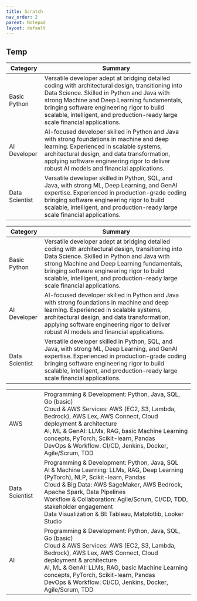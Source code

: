 ```yaml
---
title: Scratch
nav_order: 2
parent: Notepad
layout: default
---
```



## Temp

| Category       | Summary                                                                                                                                                                                                                                                                                                                           |
|----------------|-----------------------------------------------------------------------------------------------------------------------------------------------------------------------------------------------------------------------------------------------------------------------------------------------------------------------------------|
| Basic Python   | Versatile developer adept at bridging detailed coding with architectural design, transitioning into Data Science.  Skilled in Python and Java with strong Machine and Deep Learning fundamentals, bringing software engineering rigor  to build scalable, intelligent, and production-ready large scale financial applications. 	 |
| AI Developer   | AI-focused developer skilled in Python and Java with strong foundations in machine and deep learning. Experienced in scalable systems, architectural design, and data transformation, applying software engineering rigor to deliver robust AI models and financial applications.                                                 |
| Data Scientist | Versatile developer skilled in Python, SQL, and Java, with strong ML, Deep Learning, and GenAI expertise. Experienced in production-grade coding bringing software engineering rigor  to build scalable, intelligent, and production-ready large scale financial applications.                                                    | 	


| Category       | Summary                                                                                                                                                                                                                                                                                                                           |
|----------------|-----------------------------------------------------------------------------------------------------------------------------------------------------------------------------------------------------------------------------------------------------------------------------------------------------------------------------------|
| Basic Python   | Versatile developer adept at bridging detailed coding with architectural design, transitioning into Data Science.  Skilled in Python and Java with strong Machine and Deep Learning fundamentals, bringing software engineering rigor  to build scalable, intelligent, and production-ready large scale financial applications. 	 |
| AI Developer   | AI-focused developer skilled in Python and Java with strong foundations in machine and deep learning. Experienced in scalable systems, architectural design, and data transformation, applying software engineering rigor to deliver robust AI models and financial applications.                                                 |
| Data Scientist | Versatile developer skilled in Python, SQL, and Java, with strong ML, Deep Learning, and GenAI expertise. Experienced in production-grade coding bringing software engineering rigor  to build scalable, intelligent, and production-ready large scale financial applications.                                                    | 	

<table>
<tr>
<td>AWS</td>
<td>Programming & Development: Python, Java, SQL, Go (basic)<br>Cloud & AWS Services: AWS (EC2, S3, Lambda, Bedrock), AWS Lex, AWS Connect, Cloud deployment & architecture<br>AI, ML & GenAI: LLMs, RAG, basic Machine Learning concepts, PyTorch, Scikit-learn, Pandas<br>DevOps & Workflow: CI/CD, Jenkins, Docker, Agile/Scrum, TDD<br></td>
</tr>
<tr>
<td>Data Scientist</td>
<td>Programming & Development: Python, Java, SQL<br>AI & Machine Learning: LLMs, RAG, Deep Learning (PyTorch), NLP, Scikit-learn, Pandas<br>Cloud & Big Data: AWS SageMaker, AWS Bedrock, Apache Spark, Data Pipelines<br>Workflow & Collaboration: Agile/Scrum, CI/CD, TDD, stakeholder engagement<br>Data Visualization & BI: Tableau, Matplotlib, Looker Studio</td>
</tr>
<tr>
<td>AI</td>
<td>Programming & Development: Python, Java, SQL, Go (basic)<br>Cloud & AWS Services: AWS (EC2, S3, Lambda, Bedrock), AWS Lex, AWS Connect, Cloud deployment & architecture<br>AI, ML & GenAI: LLMs, RAG, basic Machine Learning concepts, PyTorch, Scikit-learn, Pandas<br>DevOps & Workflow: CI/CD, Jenkins, Docker, Agile/Scrum, TDD<br></td>
</tr>
</table>